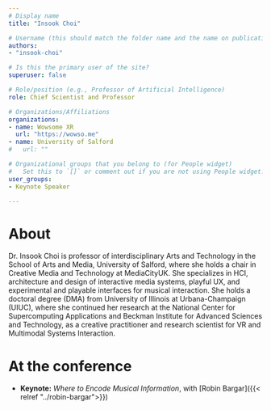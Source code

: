 ```yaml
---
# Display name
title: "Insook Choi"

# Username (this should match the folder name and the name on publications)
authors:
- "insook-choi"

# Is this the primary user of the site?
superuser: false

# Role/position (e.g., Professor of Artificial Intelligence)
role: Chief Scientist and Professor

# Organizations/Affiliations
organizations:
- name: Wowsome XR
  url: "https://wowso.me"
- name: University of Salford
#   url: ""

# Organizational groups that you belong to (for People widget)
#   Set this to `[]` or comment out if you are not using People widget.
user_groups:
- Keynote Speaker

---
```


# About

Dr. Insook Choi is professor of interdisciplinary Arts and Technology in the School of Arts and Media, University of Salford, where she holds a chair in Creative Media and Technology at MediaCityUK. She specializes in HCI, architecture and design of interactive media systems, playful UX, and experimental and playable interfaces for musical interaction. She holds a doctoral degree (DMA) from University of Illinois at Urbana-Champaign (UIUC), where she continued her research at the National Center for Supercomputing Applications and Beckman Institute for Advanced Sciences and Technology, as a creative practitioner and research scientist for VR and Multimodal Systems Interaction.

# At the conference

- **Keynote:** *Where to Encode Musical Information*, with [Robin Bargar]({{< relref "../robin-bargar">}}) 
